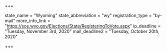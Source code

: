 +++

state_name = "Wyoming"
state_abbreviation = "wy"
registration_type = "by-mail"
more_info_link = "https://sos.wyo.gov/Elections/State/RegisteringToVote.aspx"
ip_deadline = "Tuesday, November 3rd, 2020"
mail_deadline2 = "Tuesday, October 20th, 2020"

+++